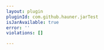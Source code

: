 ```yaml
---
layout: plugin
pluginId: com.github.hauner.jarTest
isJarAvailable: true
error: ''
violations: []

---
```

